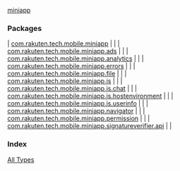 [miniapp](./index.md)

### Packages

| [com.rakuten.tech.mobile.miniapp](com.rakuten.tech.mobile.miniapp/index.md) |  |
| [com.rakuten.tech.mobile.miniapp.ads](com.rakuten.tech.mobile.miniapp.ads/index.md) |  |
| [com.rakuten.tech.mobile.miniapp.analytics](com.rakuten.tech.mobile.miniapp.analytics/index.md) |  |
| [com.rakuten.tech.mobile.miniapp.errors](com.rakuten.tech.mobile.miniapp.errors/index.md) |  |
| [com.rakuten.tech.mobile.miniapp.file](com.rakuten.tech.mobile.miniapp.file/index.md) |  |
| [com.rakuten.tech.mobile.miniapp.js](com.rakuten.tech.mobile.miniapp.js/index.md) |  |
| [com.rakuten.tech.mobile.miniapp.js.chat](com.rakuten.tech.mobile.miniapp.js.chat/index.md) |  |
| [com.rakuten.tech.mobile.miniapp.js.hostenvironment](com.rakuten.tech.mobile.miniapp.js.hostenvironment/index.md) |  |
| [com.rakuten.tech.mobile.miniapp.js.userinfo](com.rakuten.tech.mobile.miniapp.js.userinfo/index.md) |  |
| [com.rakuten.tech.mobile.miniapp.navigator](com.rakuten.tech.mobile.miniapp.navigator/index.md) |  |
| [com.rakuten.tech.mobile.miniapp.permission](com.rakuten.tech.mobile.miniapp.permission/index.md) |  |
| [com.rakuten.tech.mobile.miniapp.signatureverifier.api](com.rakuten.tech.mobile.miniapp.signatureverifier.api/index.md) |  |

### Index

[All Types](alltypes/index.md)